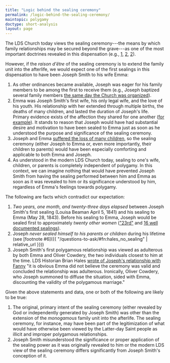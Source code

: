 ```yaml
---
title: "Logic behind the sealing ceremony"
permalink: /logic-behind-the-sealing-ceremony/
maintopic: polygamy
doctype: short-analysis
layout: page
---
```


The LDS Church today views the sealing ceremony---the means by which family relationships may be secured beyond the grave---as one of the most important doctrines revealed in this dispensation (e.g., [1](https://www.lds.org/ensign/2011/09/the-sealing-ordinance-links-families-eternally?lang=eng), [2](https://www.lds.org/ensign/1998/06/marriage-in-the-lords-way-part-one?lang=eng), [2](https://www.lds.org/media-library/video/2011-03-121-the-sealing-power?lang=eng)).

However, if the _raison d'être_ of the sealing ceremony is to extend the family unit into the afterlife, we would expect one of the first sealings in this dispensation to have been Joseph Smith to his wife Emma:

1. As other ordinances became available, Joseph was eager for his family members to be among the first to receive them (e.g., Joseph baptized several family members [the same day the Church was organized](https://www.lds.org/manual/teachings-joseph-smith/chapter-7?lang=eng)).
1. Emma was Joseph Smith's first wife, his only legal wife, and the love of his youth.  His relationship with her extended through multiple births, the deaths of many children, and lasted the duration of Joseph's life.  Primary evidence exists of the affection they shared for one another ([for example](http://www.josephsmithpapers.org/paper-summary/letter-to-emma-smith-6-june-1832/3)).  It stands to reason that Joseph would have had substantial desire and motivation to have been sealed to Emma just as soon as he understood the purpose and significance of the sealing ceremony.
1. Joseph and Emma [suffered the loss of many children](http://www.ldsliving.com/What-Happened-to-Joseph-Smith-and-Emma-s-Children/s/80310), so the sealing ceremony (either Joseph to Emma or, even more importantly, their children to parents) would have been especially comforting and applicable to both Emma and Joseph. 
1. As understood in the modern LDS Church today, sealing to one's wife, children, or parents is completely independent of polygamy.  In this context, we can imagine nothing that would have prevented Joseph Smith from having the sealing performed between him and Emma as soon as it was revealed to him or its significance understood by him, regardless of Emma's feelings towards polygamy.

The following are facts which contradict our expectation:

1.  *Two years, one month, and twenty-three days elapsed* between Joseph Smith's first sealing (Louisa Beaman April 5, 1841) and his sealing to Emma (May 28, 1843). Before his sealing to Emma, Joseph would be sealed first to approximately *twenty other women* (["23rd"](http://www.mormonstories.org/new-lds-org-polygamy-essays-part-1-with-lindsay-hansen-park-john-hamer-and-j-nelson-seawright/) and [16 well documented sealings](http://josephsmithspolygamy.org/plural-wives-overview/)).
1. Joseph *never sealed himself to his parents or children* during his lifetime (see [footnote #6]({{ "/questions-to-ask/#fn:hales_no_sealing" | relative_url }}))
1. Joseph Smith's first polygamous relationship was viewed as adulterous by both Emma and Oliver Cowdery, the two individuals closest to him at the time.  LDS Historian Brian Hales [wrote of Joseph's relationship with Fanny](http://josephsmithspolygamy.org/plural-wives-overview/fanny-alger/) "it is obvious Emma did not believe the ceremony was valid and concluded the relationship was adulterous. Ironically, Oliver Cowdery, who Joseph summoned to diffuse the situation, sided with Emma, discounting the validity of the polygamous marriage."

Given the above statements and data, one or both of the following are likely to be true:

1. The original, primary intent of the sealing ceremony (either revealed by God or independently generated by Joseph Smith) was other than the extension of the _monogamous_ family unit into the afterlife.  The sealing ceremony, for instance, may have been part of the legitimization of what would have otherwise been viewed by the Latter-day Saint people as illicit and improper polygamous relationships.
1. Joseph Smith misunderstood the significance or proper application of the sealing power as it was originally revealed to him or the modern LDS view of the sealing ceremony differs significantly from Joseph Smith's conception of it.
